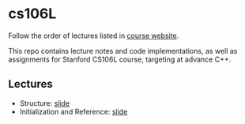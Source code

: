 # cs106L

Follow the order of lectures listed in [course website](http://web.stanford.edu/class/cs106l/lectures.html).

This repo contains lecture notes and code implementations, as well as assignments for Stanford CS106L course, targeting at advance C++.

## Lectures
- Structure: [slide](http://web.stanford.edu/class/cs106l/lectures/WL2-Structures.pdf) 
- Initialization and Reference: [slide](http://web.stanford.edu/class/cs106l/lectures/WLecture_3_Init_and_Ref.pdf)